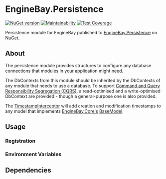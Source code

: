 # EngineBay.Persistence

[![NuGet version](https://badge.fury.io/nu/EngineBay.Persistence.svg)](https://badge.fury.io/nu/EngineBay.Persistence)
[![Maintainability](https://api.codeclimate.com/v1/badges/1b29f03933f09b46893e/maintainability)](https://codeclimate.com/github/engine-bay/persistence/maintainability)
[![Test Coverage](https://api.codeclimate.com/v1/badges/1b29f03933f09b46893e/test_coverage)](https://codeclimate.com/github/engine-bay/persistence/test_coverage)


Persistence module for EngineBay published to [EngineBay.Persistence](https://www.nuget.org/packages/EngineBay.Persistence/) on NuGet.

## About

The persistence module provides structures to configure any database connections that modules in your application might need.

The DbContexts from this module should be inherited by the DbContexts of any module that needs to use a database. To support [Command and Query Responsibility Segregation (CQRS)](https://learn.microsoft.com/en-us/azure/architecture/patterns/cqrs), a read-optimised and a write-optimised DbContext are provided - though a general-purpose one is also provided. 

The [TimestampInterceptor](EngineBay.Persistence/Interceptors/TimestampInterceptor.cs) will add creation and modification timestamps to any model that implements [EngineBay.Core's](https://github.com/engine-bay/core) [BaseModel](https://github.com/engine-bay/core/blob/main/EngineBay.Core/Models/BaseModel.cs).

## Usage



### Registration



### Environment Variables



## Dependencies
